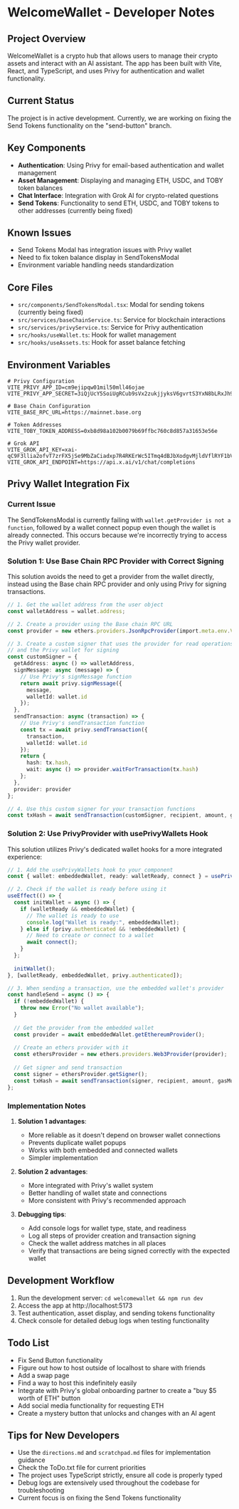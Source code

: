 # WelcomeWallet - Developer Notes

## Project Overview
WelcomeWallet is a crypto hub that allows users to manage their crypto assets and interact with an AI assistant. The app has been built with Vite, React, and TypeScript, and uses Privy for authentication and wallet functionality.

## Current Status
The project is in active development. Currently, we are working on fixing the Send Tokens functionality on the "send-button" branch.

## Key Components
- **Authentication**: Using Privy for email-based authentication and wallet management
- **Asset Management**: Displaying and managing ETH, USDC, and TOBY token balances
- **Chat Interface**: Integration with Grok AI for crypto-related questions
- **Send Tokens**: Functionality to send ETH, USDC, and TOBY tokens to other addresses (currently being fixed)

## Known Issues
- Send Tokens Modal has integration issues with Privy wallet
- Need to fix token balance display in SendTokensModal
- Environment variable handling needs standardization

## Core Files
- `src/components/SendTokensModal.tsx`: Modal for sending tokens (currently being fixed)
- `src/services/baseChainService.ts`: Service for blockchain interactions
- `src/services/privyService.ts`: Service for Privy authentication
- `src/hooks/useWallet.ts`: Hook for wallet management
- `src/hooks/useAssets.ts`: Hook for asset balance fetching

## Environment Variables
```
# Privy Configuration
VITE_PRIVY_APP_ID=cm9ejipqw01mil50mll46ojae
VITE_PRIVY_APP_SECRET=3iQjUcY5SoiUgRCub9sVx2zukjjyksV6gvrtS3YxN8bLRxJh96632fpcp6SCsWEZ6ESFUQP69Xi8d98LXgKGxWFF

# Base Chain Configuration
VITE_BASE_RPC_URL=https://mainnet.base.org

# Token Addresses
VITE_TOBY_TOKEN_ADDRESS=0xb8d98a102b0079b69ffbc760c8d857a31653e56e

# Grok API
VITE_GROK_API_KEY=xai-qC9F3llia2ofvT7zrFX5jSe9MbZaCiadxp7R4RKErWc5ITmq4dBJbXodgvMjldVflRYF1bVxXf7A2Sra
VITE_GROK_API_ENDPOINT=https://api.x.ai/v1/chat/completions
```

## Privy Wallet Integration Fix

### Current Issue
The SendTokensModal is currently failing with `wallet.getProvider is not a function`, followed by a wallet connect popup even though the wallet is already connected. This occurs because we're incorrectly trying to access the Privy wallet provider.

### Solution 1: Use Base Chain RPC Provider with Correct Signing

This solution avoids the need to get a provider from the wallet directly, instead using the Base chain RPC provider and only using Privy for signing transactions.

```typescript
// 1. Get the wallet address from the user object
const walletAddress = wallet.address;

// 2. Create a provider using the Base chain RPC URL
const provider = new ethers.providers.JsonRpcProvider(import.meta.env.VITE_BASE_RPC_URL);

// 3. Create a custom signer that uses the provider for read operations
// and the Privy wallet for signing
const customSigner = {
  getAddress: async () => walletAddress,
  signMessage: async (message) => {
    // Use Privy's signMessage function
    return await privy.signMessage({
      message,
      walletId: wallet.id
    });
  },
  sendTransaction: async (transaction) => {
    // Use Privy's sendTransaction function
    const tx = await privy.sendTransaction({
      transaction,
      walletId: wallet.id
    });
    return {
      hash: tx.hash,
      wait: async () => provider.waitForTransaction(tx.hash)
    };
  },
  provider: provider
};

// 4. Use this custom signer for your transaction functions
const txHash = await sendTransaction(customSigner, recipient, amount, gasMultiplier);
```

### Solution 2: Use PrivyProvider with usePrivyWallets Hook

This solution utilizes Privy's dedicated wallet hooks for a more integrated experience:

```typescript
// 1. Add the usePrivyWallets hook to your component
const { wallet: embeddedWallet, ready: walletReady, connect } = usePrivyWallets();

// 2. Check if the wallet is ready before using it
useEffect(() => {
  const initWallet = async () => {
    if (walletReady && embeddedWallet) {
      // The wallet is ready to use
      console.log("Wallet is ready:", embeddedWallet);
    } else if (privy.authenticated && !embeddedWallet) {
      // Need to create or connect to a wallet
      await connect();
    }
  };
  
  initWallet();
}, [walletReady, embeddedWallet, privy.authenticated]);

// 3. When sending a transaction, use the embedded wallet's provider
const handleSend = async () => {
  if (!embeddedWallet) {
    throw new Error("No wallet available");
  }
  
  // Get the provider from the embedded wallet
  const provider = await embeddedWallet.getEthereumProvider();
  
  // Create an ethers provider with it
  const ethersProvider = new ethers.providers.Web3Provider(provider);
  
  // Get signer and send transaction
  const signer = ethersProvider.getSigner();
  const txHash = await sendTransaction(signer, recipient, amount, gasMultiplier);
};
```

### Implementation Notes

1. **Solution 1 advantages**:
   - More reliable as it doesn't depend on browser wallet connections
   - Prevents duplicate wallet popups
   - Works with both embedded and connected wallets
   - Simpler implementation

2. **Solution 2 advantages**:
   - More integrated with Privy's wallet system
   - Better handling of wallet state and connections
   - More consistent with Privy's recommended approach

3. **Debugging tips**:
   - Add console logs for wallet type, state, and readiness
   - Log all steps of provider creation and transaction signing
   - Check the wallet address matches in all places
   - Verify that transactions are being signed correctly with the expected wallet

## Development Workflow
1. Run the development server: `cd welcomewallet && npm run dev`
2. Access the app at http://localhost:5173
3. Test authentication, asset display, and sending tokens functionality
4. Check console for detailed debug logs when testing functionality

## Todo List
- Fix Send Button functionality
- Figure out how to host outside of localhost to share with friends
- Add a swap page
- Find a way to host this indefinitely easily
- Integrate with Privy's global onboarding partner to create a "buy $5 worth of ETH" button
- Add social media functionality for requesting ETH
- Create a mystery button that unlocks and changes with an AI agent

## Tips for New Developers
- Use the `directions.md` and `scratchpad.md` files for implementation guidance
- Check the ToDo.txt file for current priorities
- The project uses TypeScript strictly, ensure all code is properly typed
- Debug logs are extensively used throughout the codebase for troubleshooting
- Current focus is on fixing the Send Tokens functionality